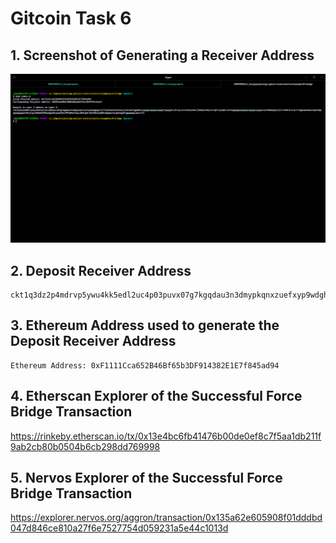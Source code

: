 # Gitcoin Task 6

## 1. Screenshot of Generating a Receiver Address

<img src="t6-generate-receiver-address.png" />


## 2. Deposit Receiver Address

```
ckt1q3dz2p4mdrvp5ywu4kk5edl2uc4p03puvx07g7kgqdau3n3dmypkqnxzuefxyp9wdghglncj77k5wt6p59sx6kukyjlwh5s467qgp8m25yqqqqqsqqqqqvqqqqqfjqqqqphl36rxqzlxxx38x5px9ws7jk0qd7en8jxsvrq8rryxpa8xll47x6gqqqqpqqqqqqcqqqqqxyqqqqx7asf60w8pqpte2sfcfn90fdfzxue7ff2g8sawe9wacnqat6jmygqngqqqqpxv9ejjvgz2u63w3l839aadguh5rgtqd4devf97a0fpt4uqsz0k4ug3rn9x226xhajm8hu3gwpwrelcgkkegq9rqgqqqqqqcqfzrv7j
```


## 3. Ethereum Address used to generate the Deposit Receiver Address

```
Ethereum Address: 0xF1111Cca652B46Bf65b3DF914382E1E7f845ad94
```


## 4. Etherscan Explorer of the Successful Force Bridge Transaction
https://rinkeby.etherscan.io/tx/0x13e4bc6fb41476b00de0ef8c7f5aa1db211f9ab2cb80b0504b6cb298dd769998

## 5. Nervos Explorer of the Successful Force Bridge Transaction
https://explorer.nervos.org/aggron/transaction/0x135a62e605908f01dddbd047d846ce810a27f6e7527754d059231a5e44c1013d
